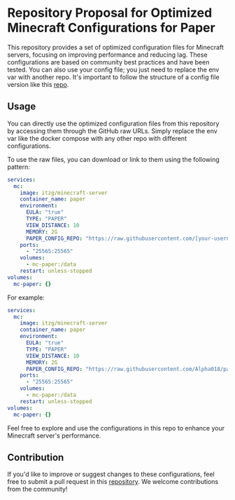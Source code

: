
# Repository Proposal for Optimized Minecraft Configurations for Paper

This repository provides a set of optimized configuration files for Minecraft servers, focusing on improving performance and reducing lag. These configurations are based on community best practices and have been tested. You can also use your config file; you just need to replace the env var with another repo. It's important to follow the structure of a config file version like this [repo](https://github.com/Alpha018/paper-config-optimized).

## Usage

You can directly use the optimized configuration files from this repository by accessing them through the GitHub raw URLs. Simply replace the env var like the docker compose with any other repo with different configurations.

To use the raw files, you can download or link to them using the following pattern:

```yaml
services:
  mc:
    image: itzg/minecraft-server
    container_name: paper
    environment:
      EULA: "true"
      TYPE: "PAPER"
      VIEW_DISTANCE: 10
      MEMORY: 2G
      PAPER_CONFIG_REPO: "https://raw.githubusercontent.com/[your-username]/[your-repository]/main/[file-path]"
    ports:
      - "25565:25565"
    volumes:
      - mc-paper:/data
    restart: unless-stopped
volumes:
  mc-paper: {}
```

For example:

```yaml
services:
  mc:
    image: itzg/minecraft-server
    container_name: paper
    environment:
      EULA: "true"
      TYPE: "PAPER"
      VIEW_DISTANCE: 10
      MEMORY: 2G
      PAPER_CONFIG_REPO: "https://raw.githubusercontent.com/Alpha018/paper-config-optimized/main"
    ports:
      - "25565:25565"
    volumes:
      - mc-paper:/data
    restart: unless-stopped
volumes:
  mc-paper: {}
```

Feel free to explore and use the configurations in this repo to enhance your Minecraft server's performance.

## Contribution

If you'd like to improve or suggest changes to these configurations, feel free to submit a pull request in this [repository](https://github.com/Alpha018/paper-config-optimized). We welcome contributions from the community!

